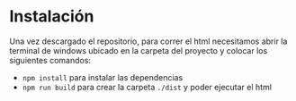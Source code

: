 # Instalación

Una vez descargado el repositorio, para correr el html necesitamos abrir la terminal de windows ubicado en la carpeta del proyecto y colocar los siguientes comandos:

- `npm install` para instalar las dependencias
- `npm run build` para crear la carpeta `./dist` y poder ejecutar el html